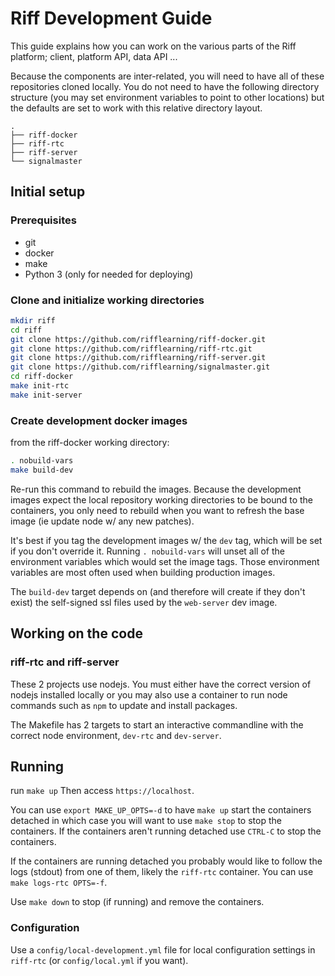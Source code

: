 # Riff Development Guide

This guide explains how you can work on the various parts of the Riff platform; client,
platform API, data API ...

Because the components are inter-related, you will need to have all of these repositories
cloned locally. You do not need to have the following directory structure (you may set
environment variables to point to other locations) but the defaults are set to work with
this relative directory layout.

```
.
├── riff-docker
├── riff-rtc
├── riff-server
└── signalmaster
```

## Initial setup

### Prerequisites

- git
- docker
- make
- Python 3 (only for needed for deploying)

### Clone and initialize working directories

```sh
mkdir riff
cd riff
git clone https://github.com/rifflearning/riff-docker.git
git clone https://github.com/rifflearning/riff-rtc.git
git clone https://github.com/rifflearning/riff-server.git
git clone https://github.com/rifflearning/signalmaster.git
cd riff-docker
make init-rtc
make init-server
```

### Create development docker images

from the riff-docker working directory:

```sh
. nobuild-vars
make build-dev
```

Re-run this command to rebuild the images. Because the development images expect
the local repository working directories to be bound to the containers, you only
need to rebuild when you want to refresh the base image (ie update node w/ any new
patches).

It's best if you tag the development images w/ the `dev` tag, which will be set if
you don't override it. Running `. nobuild-vars` will unset all of the environment
variables which would set the image tags. Those environment variables are most often
used when building production images.

The `build-dev` target depends on (and therefore will create if they don't exist)
the self-signed ssl files used by the `web-server` dev image.

## Working on the code

### riff-rtc and riff-server

These 2 projects use nodejs. You must either have the correct version of nodejs
installed locally or you may also use a container to run node commands such as
`npm` to update and install packages.

The Makefile has 2 targets to start an interactive commandline with the correct
node environment, `dev-rtc` and `dev-server`.


## Running

run `make up` Then access `https://localhost`.

You can use `export MAKE_UP_OPTS=-d` to have `make up` start the containers
detached in which case you will want to use `make stop` to stop the containers.
If the containers aren't running detached use `CTRL-C` to stop the containers.

If the containers are running detached you probably would like to follow the
logs (stdout) from one of them, likely the `riff-rtc` container. You can use
`make logs-rtc OPTS=-f`.

Use `make down` to stop (if running) and remove the containers.

### Configuration

Use a `config/local-development.yml` file for local configuration settings in
`riff-rtc` (or `config/local.yml` if you want).

